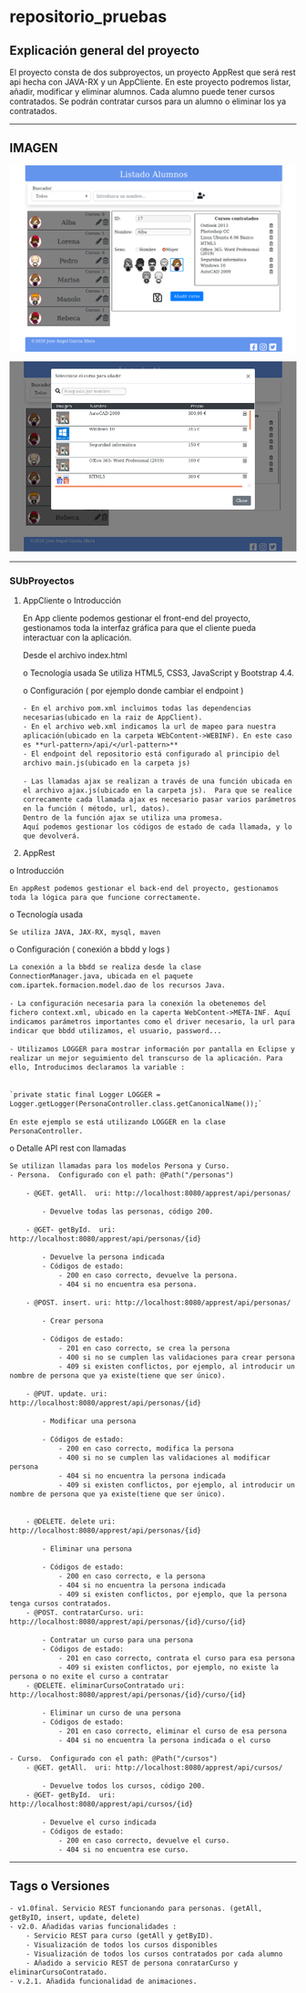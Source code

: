 # repositorio_pruebas

## Explicación general del proyecto
El proyecto consta de dos subproyectos, un proyecto AppRest que será rest api hecha con JAVA-RX y un AppCliente. 
En este proyecto podremos listar, añadir, modificar y eliminar alumnos. Cada alumno puede tener cursos contratados. Se podrán contratar cursos para un alumno o eliminar los ya contratados.

--- 

## IMAGEN

![Página principal](https://github.com/josgaril/repositorio_pruebas/blob/master/scrennShoots/paginaPrincipal.png)

![Modal](https://github.com/josgaril/repositorio_pruebas/blob/master/scrennShoots/modal.png)

---

### SUbProyectos
 1. AppCliente
	o	 Introducción
	
	En App cliente podemos gestionar el front-end del proyecto, gestionamos toda la interfaz gráfica para que el cliente pueda interactuar con la aplicación.

	Desde el archivo index.html 

	o	Tecnología usada
		Se utiliza HTML5, CSS3, JavaScript y Bootstrap 4.4. 	

	o	Configuración ( por ejemplo donde cambiar el endpoint )
	
		- En el archivo pom.xml incluimos todas las dependencias necesarias(ubicado en la raiz de AppClient). 	
		- En el archivo web.xml indicamos la url de mapeo para nuestra aplicación(ubicado en la carpeta WEbContent->WEBINF). En este caso es **url-pattern>/api/</url-pattern>** 	
		- El endpoint del repositorio está configurado al principio del archivo main.js(ubicado en la carpeta js)
		 
		- Las llamadas ajax se realizan a través de una función ubicada en el archivo ajax.js(ubicado en la carpeta js).  Para que se realice correcamente cada llamada ajax es necesario pasar varios parámetros en la función ( método, url, datos). 
		Dentro de la función ajax se utiliza una promesa.
		Aquí podemos gestionar los códigos de estado de cada llamada, y lo que devolverá. 

2. AppRest

o	Introducción

	En appRest podemos gestionar el back-end del proyecto, gestionamos toda la lógica para que funcione correctamente.

o	Tecnología usada

	Se utiliza JAVA, JAX-RX, mysql, maven
	
o	Configuración ( conexión a bbdd y logs )

	La conexión a la bbdd se realiza desde la clase ConnectionManager.java, ubicada en el paquete com.ipartek.formacion.model.dao de los recursos Java. 

	- La configuración necesaria para la conexión la obetenemos del fichero context.xml, ubicado en la caperta WebContent->META-INF. Aquí indicamos parámetros importantes como el driver necesario, la url para indicar que bbdd utilizamos, el usuario, password...

	- Utilizamos LOGGER para mostrar información por pantalla en Eclipse y realizar un mejor seguimiento del transcurso de la aplicación. Para ello, Introducimos declaramos la variable : 


	`private static final Logger LOGGER = 	Logger.getLogger(PersonaController.class.getCanonicalName());`
	
	En este ejemplo se está utilizando LOGGER en la clase PersonaController. 
	
o	Detalle API rest con llamadas

	Se utilizan llamadas para los modelos Persona y Curso.
	- Persona.  Configurado con el path: @Path("/personas")
	
		- @GET. getAll.  uri: http://localhost:8080/apprest/api/personas/
		
			- Devuelve todas las personas, código 200. 
			
		- @GET- getById.  uri: http://localhost:8080/apprest/api/personas/{id}
		
			- Devuelve la persona indicada			
			- Códigos de estado:
				- 200 en caso correcto, devuelve la persona.
				- 404 si no encuentra esa persona.
				
		- @POST. insert. uri: http://localhost:8080/apprest/api/personas/
		
			- Crear persona
			
			- Códigos de estado:
				- 201 en caso correcto, se crea la persona
				- 400 si no se cumplen las validaciones para crear persona
				- 409 si existen conflictos, por ejemplo, al introducir un nombre de persona que ya existe(tiene que ser único).
				
		- @PUT. update. uri: http://localhost:8080/apprest/api/personas/{id}
		
			- Modificar una persona
			
			- Códigos de estado:
				- 200 en caso correcto, modifica la persona
				- 400 si no se cumplen las validaciones al modificar persona
				- 404 si no encuentra la persona indicada				
				- 409 si existen conflictos, por ejemplo, al introducir un nombre de persona que ya existe(tiene que ser único).

				
		- @DELETE. delete uri: http://localhost:8080/apprest/api/personas/{id}

			- Eliminar una persona
			
			- Códigos de estado:
				- 200 en caso correcto, e la persona
				- 404 si no encuentra la persona indicada				
				- 409 si existen conflictos, por ejemplo, que la persona tenga cursos contratados.
		- @POST. contratarCurso. uri: http://localhost:8080/apprest/api/personas/{id}/curso/{id}

			- Contratar un curso para una persona
			- Códigos de estado:
				- 201 en caso correcto, contrata el curso para esa persona
				- 409 si existen conflictos, por ejemplo, no existe la persona o no exite el curso a contratar
		- @DELETE. eliminarCursoContratado uri: http://localhost:8080/apprest/api/personas/{id}/curso/{id}

			- Eliminar un curso de una persona
			- Códigos de estado:
				- 201 en caso correcto, eliminar el curso de esa persona
				- 404 si no encuentra la persona indicada o el curso				

	- Curso.  Configurado con el path: @Path("/cursos")
		- @GET. getAll.  uri: http://localhost:8080/apprest/api/cursos/
		
			- Devuelve todos los cursos, código 200. 
		- @GET- getById.  uri: http://localhost:8080/apprest/api/cursos/{id}
		
			- Devuelve el curso indicada			
			- Códigos de estado:
				- 200 en caso correcto, devuelve el curso.
				- 404 si no encuentra ese curso.
---

## Tags o Versiones
	- v1.0final. Servicio REST funcionando para personas. (getAll, getByID, insert, update, delete)
 	- v2.0. Añadidas varias funcionalidades :
		- Servicio REST para curso (getAll y getByID).
		- Visualización de todos los cursos disponibles	
		- Visualización de todos los cursos contratados por cada alumno
		- Añadido a servicio REST de persona conratarCurso y eliminarCursoContratado.
	- v.2.1. Añadida funcionalidad de animaciones.



